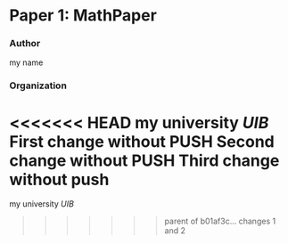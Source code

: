 # Paper 1: MathPaper
### Author
my name
### Organization
<<<<<<< HEAD
my university *UIB*
First change without PUSH
Second change without PUSH
Third change without push
=======
my university *UIB*
>>>>>>> parent of b01af3c... changes 1 and 2
